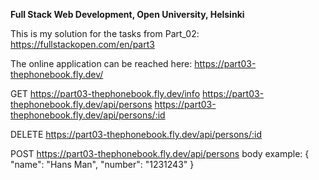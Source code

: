 **Full Stack Web Development, Open University, Helsinki**

This is my solution for the tasks from Part_02: https://fullstackopen.com/en/part3

The online application can be reached here: 
https://part03-thephonebook.fly.dev/

GET
https://part03-thephonebook.fly.dev/info
https://part03-thephonebook.fly.dev/api/persons
https://part03-thephonebook.fly.dev/api/persons/:id

DELETE
https://part03-thephonebook.fly.dev/api/persons/:id

POST
https://part03-thephonebook.fly.dev/api/persons
body example: 
{
	"name": "Hans Man",
    "number": "1231243"
}